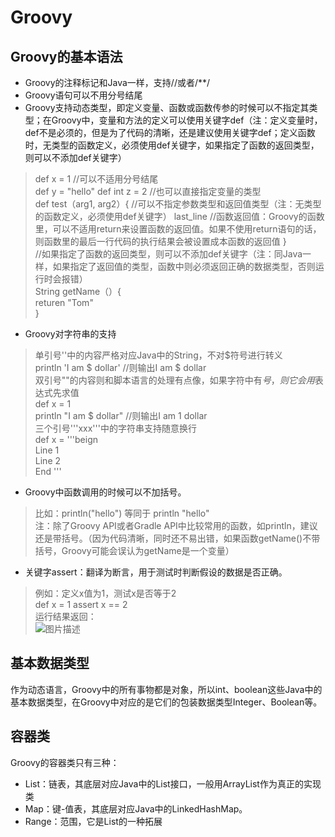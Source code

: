 # Groovy

## Groovy的基本语法  
- Groovy的注释标记和Java一样，支持//或者/**/  
- Groovy语句可以不用分号结尾  
- Groovy支持动态类型，即定义变量、函数或函数传参的时候可以不指定其类型；在Groovy中，变量和方法的定义可以使用关键字def（注：定义变量时，def不是必须的，但是为了代码的清晰，还是建议使用关键字def；定义函数时，无类型的函数定义，必须使用def关键字，如果指定了函数的返回类型，则可以不添加def关键字）  
> def x = 1   //可以不适用分号结尾    
def y = "hello" 
def int z = 2  //也可以直接指定变量的类型  
def test（arg1, arg2）{  //可以不指定参数类型和返回值类型（注：无类型的函数定义，必须使用def关键字）
  last_line  //函数返回值：Groovy的函数里，可以不适用return来设置函数的返回值。如果不使用return语句的话，则函数里的最后一行代码的执行结果会被设置成本函数的返回值
}     
//如果指定了函数的返回类型，则可以不添加def关键字（注：同Java一样，如果指定了返回值的类型，函数中则必须返回正确的数据类型，否则运行时会报错）   
String getName（）{  
  returen "Tom"  
}  
- Groovy对字符串的支持  
> 单引号''中的内容严格对应Java中的String，不对$符号进行转义  
println 'I am $ dollar'  //则输出I am $ dollar     
双引号""的内容则和脚本语言的处理有点像，如果字符中有$号，则它会用$表达式先求值  
def x = 1  
println  "I am $ dollar"   //则输出I am 1 dollar     
三个引号'''xxx'''中的字符串支持随意换行  
def x = '''beign  
    Line 1  
    Line 2  
    End '''  
- Groovy中函数调用的时候可以不加括号。
> 比如：println("hello")  等同于 println "hello"  
注：除了Groovy API或者Gradle API中比较常用的函数，如println，建议还是带括号。（因为代码清晰，同时还不易出错，如果函数getName()不带括号，Groovy可能会误认为getName是一个变量）     
- 关键字assert：翻译为断言，用于测试时判断假设的数据是否正确。  
> 例如：定义x值为1，测试x是否等于2  
def x = 1
assert x == 2   
运行结果返回：  
![图片描述](http://m.qpic.cn/psb?/V111UDVL31oS4Y/sto5KWIBri0Jsn40**vJuVaK5N*jdJd1jdDLA.UhC18!/b/dFMBAAAAAAAA&bo=8ABhAAAAAAADB7M!&rf=viewer_4)

## 基本数据类型  
作为动态语言，Groovy中的所有事物都是对象，所以int、boolean这些Java中的基本数据类型，在Groovy中对应的是它们的包装数据类型Integer、Boolean等。   
## 容器类   
Groovy的容器类只有三种：  
- List：链表，其底层对应Java中的List接口，一般用ArrayList作为真正的实现类  
- Map：键-值表，其底层对应Java中的LinkedHashMap。   
- Range：范围，它是List的一种拓展
